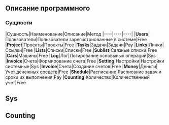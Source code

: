 ## Описание программного 

### Сущности

|Сущность|Наименование|Описание|Метод
|----|----|----|
|**Users**|Пользователи|Пользователи зарегистриованные в системе|Free
|**Project**|Проекты|Проекты|Free
|**Tasks**|Задачи|Задачи|Pay 
|**Links**|Линки|Ссылки|Free
|**Lists**|Списки|Списки|Free
|**Sublist**|Связные списки|Free
|**Cars**|Машины|Free
|**Log**|Лог|Логирование основыных операций|Sys
|**Invoice**|Счета|Формирование счета|Free
|**Setting**|Настройки|Настройки системные|Sys
|**Invoice**|Счета|Создание счетов|Free
|**Money**|Деньги|Учет денежных средств|Free
|**Shedule**|Расписание|Расписание задач и сроки их выполнения|Pay
|**Counting**|Количество|Количественный учет|Free



## Sys

## Counting

